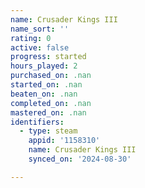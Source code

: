 ```yaml
---
name: Crusader Kings III
name_sort: ''
rating: 0
active: false
progress: started
hours_played: 2
purchased_on: .nan
started_on: .nan
beaten_on: .nan
completed_on: .nan
mastered_on: .nan
identifiers:
  - type: steam
    appid: '1158310'
    name: Crusader Kings III
    synced_on: '2024-08-30'

---
```

